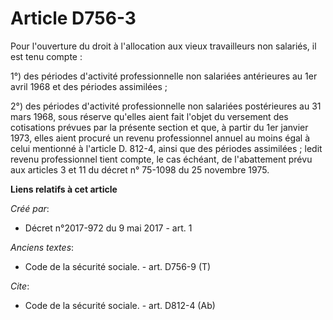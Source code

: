 # Article D756-3

Pour l'ouverture du droit à l'allocation aux vieux travailleurs non salariés, il est tenu compte : 

1°) des périodes d'activité professionnelle non salariées antérieures au 1er avril 1968 et des périodes assimilées ; 

2°) des périodes d'activité professionnelle non salariées postérieures au 31 mars 1968, sous réserve qu'elles aient fait
l'objet du versement des cotisations prévues par la présente section et que, à partir du 1er janvier 1973, elles aient
procuré un revenu professionnel annuel au moins égal à celui mentionné à l'article D. 812-4, ainsi que des périodes
assimilées ; ledit revenu professionnel tient compte, le cas échéant, de l'abattement prévu aux articles 3 et 11 du décret n°
75-1098 du 25 novembre 1975.

**Liens relatifs à cet article**

_Créé par_:

  - Décret n°2017-972 du 9 mai 2017 - art. 1

_Anciens textes_:

  - Code de la sécurité sociale. - art. D756-9 (T)

_Cite_:

  - Code de la sécurité sociale. - art. D812-4 (Ab)
